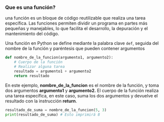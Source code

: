 ### Que es una función?

una función es un bloque de código reutilizable que realiza una tarea específica. Las funciones permiten dividir un programa en partes más pequeñas y manejables, lo que facilita el desarrollo, la depuración y el mantenimiento del código.

Una función en Python se define mediante la palabra clave `def`, seguida del nombre de la función y paréntesis que pueden contener argumentos

```python
def nombre_de_la_funcion(argumento1, argumento2):
    # Cuerpo de la función
    # Realizar alguna tarea
    resultado = argumento1 + argumento2
    return resultado
```

En este ejemplo, **nombre_de_la_funcion** es el nombre de la función, y toma dos argumentos **argumento1** y **argumento2.** El cuerpo de la función realiza una tarea específica, en este caso, suma los dos argumentos y devuelve el resultado con la instrucción **return**.

```python
resultado_de_suma = nombre_de_la_funcion(5, 3) 
print(resultado_de_suma) # Esto imprimirá 8
```